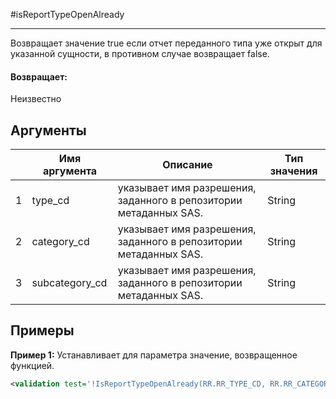 #isReportTypeOpenAlready

---

Возвращает значение true если отчет переданного типа уже открыт для указанной сущности, в противном случае возвращает false.

#### Возвращает:

Неизвестно

## Аргументы

|  | Имя аргумента | Описание | Тип значения |
| --- | --- | --- | --- |
| 1 | type\_cd | указывает имя разрешения, заданного в репозитории метаданных SAS. | String |
| 2 | category\_cd | указывает имя разрешения, заданного в репозитории метаданных SAS. | String |
| 3 | subcategory\_cd | указывает имя разрешения, заданного в репозитории метаданных SAS. | String |

## Примеры

**Пример 1:** Устанавливает для параметра значение, возвращенное функцией.
```xml
<validation test='!IsReportTypeOpenAlready(RR.RR_TYPE_CD, RR.RR_CATEGORY_CD, RR.RR_SUBCATEGORY_CD)'>   <errmsg>   <message key='report.multiple_reports_not_allowed.txt' /> </errmsg> </validation>
```

